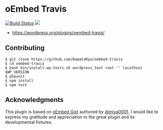 # oEmbed Travis

[![Build Status](https://travis-ci.org/KamataRyo/oembed-travis.svg)](https://travis-ci.org/KamataRyo/oembed-travis)
[![](https://img.shields.io/wordpress/v/oembed-travis.svg)](https://wordpress.org/plugins/oembed-travis/)

* https://wordpress.org/plugins/oembed-travis/

## Contributing

```
$ git clone https://github.com/KamataRyo/oembed-travis
$ cd oembed-travis
$ bash bin/install-wp-tests.sh wordpress_test root '' localhost $WP_VERSION
$ phpunit
$ npm install
$ npm test
```

## Acknowledgments

This plugin is based on [oEmbed Gist](https://wordpress.org/plugins/oembed-gist/) authored by [@miya0001](https://github.com/miya0001). I would like to express my gratitude and appreciation to the great plugin and its developmental fixtures.
